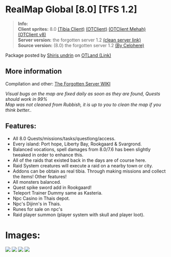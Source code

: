 # RealMap Global [8.0] [TFS 1.2]

>  
> **Info:**  
> **Client sprites:** 8.0 [(Tibia Client)](https://downloads.ots.me/data/tibia-clients/windows/zip/Tibia800.zip) [(OTClient)](https://github.com/edubart/otclient) [(OTClient Mehah)](https://github.com/mehah/otclient) [(OTClient v8)](https://github.com/OTCv8/otclientv8)  
> **Server version:** the forgotten server 1.2 [(clean server link)](https://github.com/otland/forgottenserver/releases/tag/v1.2)  
>**Source version:** (8.0) the forgotten server 1.2 [(By Celohere)](https://github.com/celohere/forgottenserver)  
>  

Package posted by [Shiris undrin](https://otland.net/members/shiris-undrin.89141/) on [OTLand (Link)](https://otland.net/threads/8-0-tfs-1-2-server-global-full-real-map.280265/)


## More information
Compilation and other: [The Forgotten Server WIKI](https://github.com/otland/forgottenserver/wiki)

_Visual bugs on the map are fixed daily as soon as they are found, Quests should work in 99%   
Map was not cleaned from Rubbish, it is up to you to clean the map if you think better.._

## Features:
- All 8.0 Quests/missions/tasks/questlong/access.  
- Every island: Port hope, Liberty Bay, Rookgaard & Svargrond.  
- Balanced vocations, spell damages from 8.0/7.6 has been slightly tweaked in order to enhance this.  
- All of the raids that existed back in the days are of course here.  
- Raid System creatures will execute a raid on a nearby town or city.  
- Addons can be obtain as real tibia. Through making missions and collect the items! Other features!  
- All monsters balanced.  
- Quest spike sword add in Rookgaard!  
- Teleport Trainer Dummy same as Kasteria.
- Npc Casino in Thais depot.
- Npc's Dijinn's in Thais.
- Runes for sale on npc's
- Raid player summon (player system with skull and player loot).



# **Images:**
![](https://otland.net/attachments/gif-23-03-2022-00-48-16-gif.66391/)
![](https://otland.net/attachments/test-ot-png.66385/)
![](https://otland.net/attachments/ba3e32a1a4e88cff6d1738cbc0ab5c84-png.66386/)
![](https://otland.net/attachments/rook3-png.66387/)